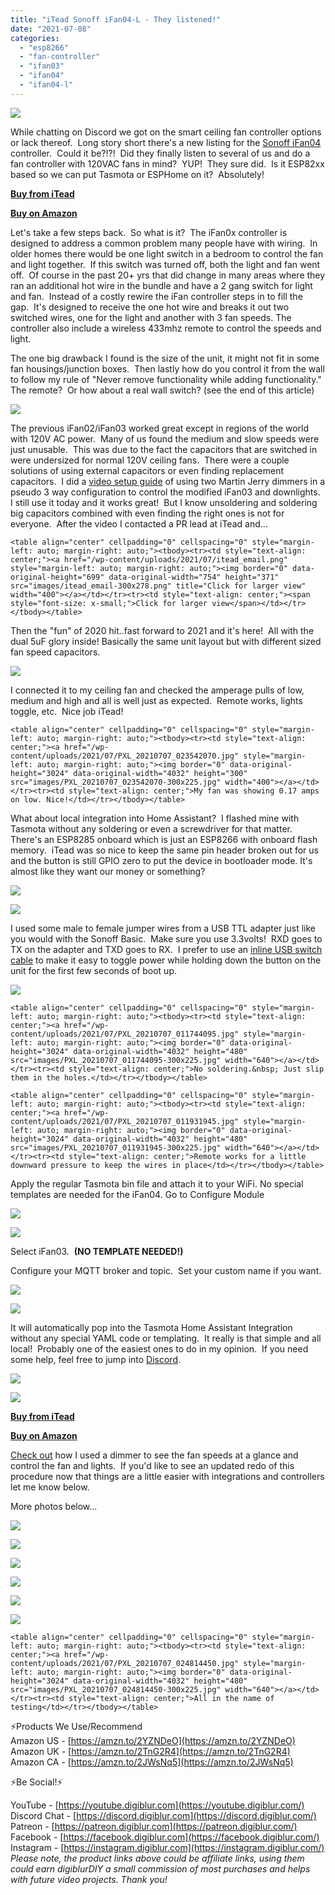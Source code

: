 ```yaml
---
title: "iTead Sonoff iFan04-L - They listened!"
date: "2021-07-08"
categories: 
  - "esp8266"
  - "fan-controller"
  - "ifan03"
  - "ifan04"
  - "ifan04-l"
---
```


  

[![](images/PXL_20210707_003507719.PORTRAIT-300x169.jpg)](/wp-content/uploads/2021/07/PXL_20210707_003507719.PORTRAIT.jpg)

While chatting on Discord we got on the smart ceiling fan controller options or lack thereof.  Long story short there's a new listing for the [Sonoff iFan04](https://shrsl.com/34jpq) controller.  Could it be?!?!  Did they finally listen to several of us and do a fan controller with 120VAC fans in mind?  YUP!  They sure did.  Is it ESP82xx based so we can put Tasmota or ESPHome on it?  Absolutely!  

[**Buy from iTead**](https://shrsl.com/34jpq)

[**Buy on Amazon**](https://geni.us/zyTb3)

Let's take a few steps back.  So what is it?  The iFan0x controller is designed to address a common problem many people have with wiring.  In older homes there would be one light switch in a bedroom to control the fan and light together.  If this switch was turned off, both the light and fan went off.  Of course in the past 20+ yrs that did change in many areas where they ran an additional hot wire in the bundle and have a 2 gang switch for light and fan.  Instead of a costly rewire the iFan controller steps in to fill the gap.  It's designed to receive the one hot wire and breaks it out two switched wires, one for the light and another with 3 fan speeds. The controller also include a wireless 433mhz remote to control the speeds and light.  

The one big drawback I found is the size of the unit, it might not fit in some fan housings/junction boxes.  Then lastly how do you control it from the wall to follow my rule of "Never remove functionality while adding functionality."  The remote?  Or how about a real wall switch? (see the end of this article)

[![](images/PXL_20210707_003413955-300x225.jpg)](/wp-content/uploads/2021/07/PXL_20210707_003413955.jpg)

The previous iFan02/iFan03 worked great except in regions of the world with 120V AC power.  Many of us found the medium and slow speeds were just unusable.  This was due to the fact the capacitors that are switched in were undersized for normal 120V ceiling fans.  There were a couple solutions of using external capacitors or even finding replacement capacitors.  I did a [video setup guide](https://youtu.be/XCEPluSvLv8) of using two Martin Jerry dimmers in a pseudo 3 way configuration to control the modified iFan03 and downlights.  I still use it today and it works great!  But I know unsoldering and soldering big capacitors combined with even finding the right ones is not for everyone.  After the video I contacted a PR lead at iTead and...

`<table align="center" cellpadding="0" cellspacing="0" style="margin-left: auto; margin-right: auto;"><tbody><tr><td style="text-align: center;"><a href="/wp-content/uploads/2021/07/itead_email.png" style="margin-left: auto; margin-right: auto;"><img border="0" data-original-height="699" data-original-width="754" height="371" src="images/itead_email-300x278.png" title="Click for larger view" width="400"></a></td></tr><tr><td style="text-align: center;"><span style="font-size: x-small;">Click for larger view</span></td></tr></tbody></table>`

Then the "fun" of 2020 hit..fast forward to 2021 and it's here!  All with the dual 5uF glory inside! Basically the same unit layout but with different sized fan speed capacitors.

[![](images/PXL_20210707_002743451-300x169.jpg)](/wp-content/uploads/2021/07/PXL_20210707_002743451.jpg)

I connected it to my ceiling fan and checked the amperage pulls of low, medium and high and all is well just as expected.  Remote works, lights toggle, etc.  Nice job iTead!

`<table align="center" cellpadding="0" cellspacing="0" style="margin-left: auto; margin-right: auto;"><tbody><tr><td style="text-align: center;"><a href="/wp-content/uploads/2021/07/PXL_20210707_023542070.jpg" style="margin-left: auto; margin-right: auto;"><img border="0" data-original-height="3024" data-original-width="4032" height="300" src="images/PXL_20210707_023542070-300x225.jpg" width="400"></a></td></tr><tr><td style="text-align: center;">My fan was showing 0.17 amps on low. Nice!</td></tr></tbody></table>`

  
What about local integration into Home Assistant?  I flashed mine with Tasmota without any soldering or even a screwdriver for that matter.  There's an ESP8285 onboard which is just an ESP8266 with onboard flash memory.  iTead was so nice to keep the same pin header broken out for us and the button is still GPIO zero to put the device in bootloader mode. It's almost like they want our money or something?

[![](images/PXL_20210707_002841291-300x169.jpg)](/wp-content/uploads/2021/07/PXL_20210707_002841291.jpg)

  

[![](images/PXL_20210707_012001494-300x225.jpg)](/wp-content/uploads/2021/07/PXL_20210707_012001494.jpg)

I used some male to female jumper wires from a USB TTL adapter just like you would with the Sonoff Basic.  Make sure you use 3.3volts!  RXD goes to TX on the adapter and TXD goes to RX.  I prefer to use an [inline USB switch cable](https://geni.us/Dsqxpe) to make it easy to toggle power while holding down the button on the unit for the first few seconds of boot up.

[![](images/PXL_20210707_011707806-300x225.jpg)](/wp-content/uploads/2021/07/PXL_20210707_011707806.jpg)

  

`<table align="center" cellpadding="0" cellspacing="0" style="margin-left: auto; margin-right: auto;"><tbody><tr><td style="text-align: center;"><a href="/wp-content/uploads/2021/07/PXL_20210707_011744095.jpg" style="margin-left: auto; margin-right: auto;"><img border="0" data-original-height="3024" data-original-width="4032" height="480" src="images/PXL_20210707_011744095-300x225.jpg" width="640"></a></td></tr><tr><td style="text-align: center;">No soldering.&nbsp; Just slip them in the holes.</td></tr></tbody></table>`

  

`<table align="center" cellpadding="0" cellspacing="0" style="margin-left: auto; margin-right: auto;"><tbody><tr><td style="text-align: center;"><a href="/wp-content/uploads/2021/07/PXL_20210707_011931945.jpg" style="margin-left: auto; margin-right: auto;"><img border="0" data-original-height="3024" data-original-width="4032" height="480" src="images/PXL_20210707_011931945-300x225.jpg" width="640"></a></td></tr><tr><td style="text-align: center;">Remote works for a little downward pressure to keep the wires in place</td></tr></tbody></table>`

  

Apply the regular Tasmota bin file and attach it to your WiFi. No special templates are needed for the iFan04. Go to Configure Module

[![](images/tasmotizer-300x282.png)](/wp-content/uploads/2021/07/tasmotizer.png)

  

[![](images/ifan03_04-300x297.png)](/wp-content/uploads/2021/07/ifan03_04.png)

Select iFan03.  **(NO TEMPLATE NEEDED!)**

Configure your MQTT broker and topic.  Set your custom name if you want.

[![](images/mqtt_settings-182x300.png)](/wp-content/uploads/2021/07/mqtt_settings.png)

  

[![](images/configure_other-188x300.png)](/wp-content/uploads/2021/07/configure_other.png)

  

It will automatically pop into the Tasmota Home Assistant Integration without any special YAML code or templating.  It really is that simple and all local!  Probably one of the easiest ones to do in my opinion.  If you need some help, feel free to jump into [Discord](https://discord.digiblur.com/).

[![](images/cards_ifan04-300x116.png)](/wp-content/uploads/2021/07/cards_ifan04.png)

  

[![](images/cards_fan_ifan04-300x208.png)](/wp-content/uploads/2021/07/cards_fan_ifan04.png)

  

[**Buy from iTead**](https://shrsl.com/34jpq)

[**Buy on Amazon**](https://geni.us/zyTb3)

[Check out](https://youtu.be/XCEPluSvLv8) how I used a dimmer to see the fan speeds at a glance and control the fan and lights.  If you'd like to see an updated redo of this procedure now that things are a little easier with integrations and controllers let me know below.

More photos below...

[![](images/PXL_20210707_002743451-1-300x169.jpg)](/wp-content/uploads/2021/07/PXL_20210707_002743451-1.jpg)

  

[![](images/PXL_20210707_002841291-1-300x169.jpg)](/wp-content/uploads/2021/07/PXL_20210707_002841291-1.jpg)

  

[![](images/PXL_20210707_002943979-300x169.jpg)](/wp-content/uploads/2021/07/PXL_20210707_002943979.jpg)

  

[![](images/PXL_20210707_003036429-300x169.jpg)](/wp-content/uploads/2021/07/PXL_20210707_003036429.jpg)

  

[![](images/PXL_20210707_003406167-300x225.jpg)](/wp-content/uploads/2021/07/PXL_20210707_003406167.jpg)

  

[![](images/PXL_20210707_003424361-300x225.jpg)](/wp-content/uploads/2021/07/PXL_20210707_003424361.jpg)

  

`<table align="center" cellpadding="0" cellspacing="0" style="margin-left: auto; margin-right: auto;"><tbody><tr><td style="text-align: center;"><a href="/wp-content/uploads/2021/07/PXL_20210707_024814450.jpg" style="margin-left: auto; margin-right: auto;"><img border="0" data-original-height="3024" data-original-width="4032" height="480" src="images/PXL_20210707_024814450-300x225.jpg" width="640"></a></td></tr><tr><td style="text-align: center;">All in the name of testing</td></tr></tbody></table>`

<!--truncate-->

⚡Products We Use/Recommend  
Amazon US - [https://amzn.to/2YZNDeO](https://amzn.to/2YZNDeO)  
Amazon UK - [https://amzn.to/2TnG2R4](https://amzn.to/2TnG2R4)  
Amazon CA - [https://amzn.to/2JWsNq5](https://amzn.to/2JWsNq5)  
  

⚡Be Social!⚡

YouTube - [https://youtube.digiblur.com](https://youtube.digiblur.com/)  
Discord Chat - [https://discord.digiblur.com](https://discord.digiblur.com/)  
Patreon - [https://patreon.digiblur.com](https://patreon.digiblur.com/)  
Facebook - [https://facebook.digiblur.com](https://facebook.digiblur.com/)  
Instagram - [https://instagram.digiblur.com](https://instagram.digiblur.com/)  
_Please note, the product links above could be affiliate links, using them could earn digiblurDIY a small commission of most purchases and helps with future video projects. Thank you!_

